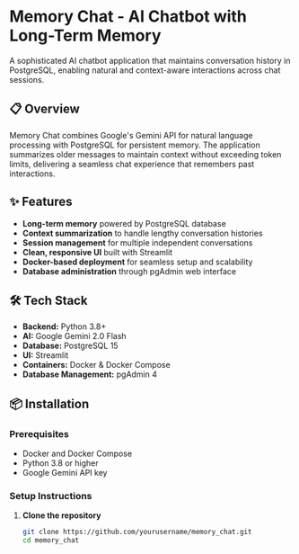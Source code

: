 # Memory Chat - AI Chatbot with Long-Term Memory

A sophisticated AI chatbot application that maintains conversation history in PostgreSQL, enabling natural and context-aware interactions across chat sessions.

## 📋 Overview

Memory Chat combines Google's Gemini API for natural language processing with PostgreSQL for persistent memory. The application summarizes older messages to maintain context without exceeding token limits, delivering a seamless chat experience that remembers past interactions.

## ✨ Features

- **Long-term memory** powered by PostgreSQL database
- **Context summarization** to handle lengthy conversation histories
- **Session management** for multiple independent conversations
- **Clean, responsive UI** built with Streamlit
- **Docker-based deployment** for seamless setup and scalability
- **Database administration** through pgAdmin web interface

## 🛠️ Tech Stack

- **Backend:** Python 3.8+
- **AI:** Google Gemini 2.0 Flash
- **Database:** PostgreSQL 15
- **UI:** Streamlit
- **Containers:** Docker & Docker Compose
- **Database Management:** pgAdmin 4

## 📦 Installation

### Prerequisites
- Docker and Docker Compose
- Python 3.8 or higher
- Google Gemini API key

### Setup Instructions

1. **Clone the repository**
   ```bash
   git clone https://github.com/yourusername/memory_chat.git
   cd memory_chat
